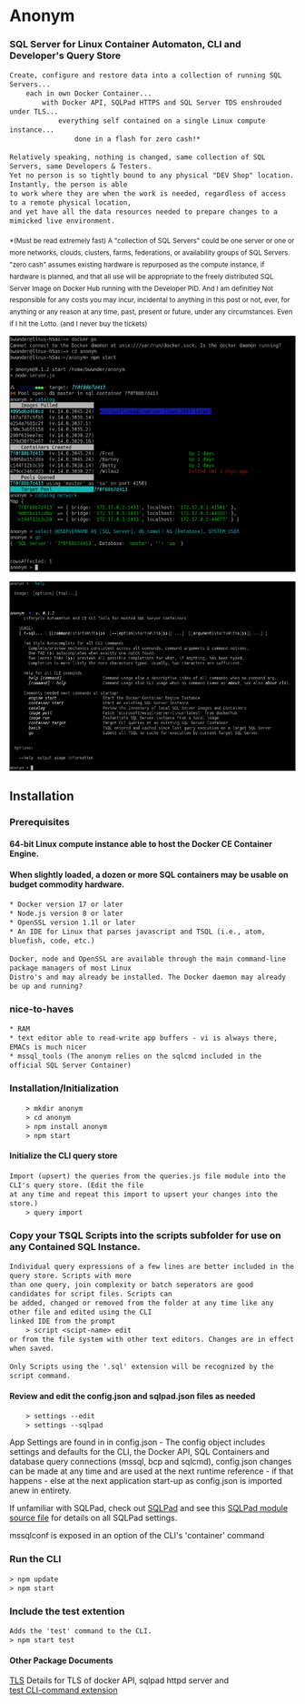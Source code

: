 # Anonym 
### SQL Server for Linux Container Automaton, CLI and Developer's Query Store

    Create, configure and restore data into a collection of running SQL Servers... 
        each in own Docker Container...
            with Docker API, SQLPad HTTPS and SQL Server TDS enshrouded under TLS...
                everything self contained on a single Linux compute instance... 
                    done in a flash for zero cash!*  
    
    Relatively speaking, nothing is changed, same collection of SQL Servers, same Developers & Testers. 
    Yet no person is so tightly bound to any physical "DEV Shop" location. Instantly, the person is able
    to work where they are when the work is needed, regardless of access to a remote physical location, 
    and yet have all the data resources needed to prepare changes to a mimicked live environment. 

<sub>*(Must be read extremely fast) A "collection of SQL Servers" could be one server or one or more 
networks, clouds, clusters, farms, federations, or availability groups of SQL Servers. "zero cash" 
assumes existing hardware is repurposed as the compute instance, if hardware is planned, and 
that all use will be appropriate to the freely distributed SQL Server Image on Docker Hub running 
with the Developer PID. And I am definitley Not responsible for any costs you may incur, incidental 
to anything in this post or not, ever, for anything or any reason at any time, past, present or future, 
under any circumstances. Even if I hit the Lotto. (and I never buy the tickets)</sub>  

![Image](./docs/catalog.png)


![quickstart](./docs/quickstart.png)

## Installation

### Prerequisites
#### 64-bit Linux compute instance able to host the Docker CE Container Engine.
#### When slightly loaded, a dozen or more SQL containers may be usable on budget commodity hardware. 

    * Docker version 17 or later 
    * Node.js version 8 or later    
    * OpenSSL version 1.1l or later
    * An IDE for Linux that parses javascript and TSQL (i.e., atom, bluefish, code, etc.)

    Docker, node and OpenSSL are available through the main command-line package managers of most Linux 
    Distro's and may already be installed. The Docker daemon may already be up and running?  

### nice-to-haves 

    * RAM
    * text editor able to read-write app buffers - vi is always there, EMACs is much nicer
    * mssql_tools (The anonym relies on the sqlcmd included in the official SQL Server Container)

### Installation/Initialization 

        > mkdir anonym
        > cd anonym
        > npm install anonym
        > npm start

#### Initialize the CLI query store 

    Import (upsert) the queries from the queries.js file module into the CLI's query store. (Edit the file 
    at any time and repeat this import to upsert your changes into the store.)
        > query import

### Copy your TSQL Scripts into the scripts subfolder for use on any Contained SQL Instance.

    Individual query expressions of a few lines are better included in the query store. Scripts with more 
    than one query, join complexity or batch seperators are good candidates for script files. Scripts can 
    be added, changed or removed from the folder at any time like any other file and edited using the CLI
    linked IDE from the prompt 
        > script <scipt-name> edit 
    or from the file system with other text editors. Changes are in effect when saved.
 
    Only Scripts using the '.sql' extension will be recognized by the script command. 

#### Review and edit the config.json and sqlpad.json files as needed

        > settings --edit
        > settings --sqlpad

App Settings are found in in config.json - The config object includes settings and defaults for the CLI, the Docker
API, SQL Containers and database query connections (mssql, bcp and sqlcmd), config.json changes can be made at any 
time and are used at the next runtime reference - if that happens - else at the next application start-up as 
config.json is imported anew in entirety.

If unfamiliar with SQLPad, check out [SQLPad](https://rickbergfalk.github.io/sqlpad/)
and see this [SQLPad module source file](https://github.com/rickbergfalk/sqlpad/blob/master/server/lib/config/configItems.js)
for details on all SQLPad settings. 

mssqlconf is exposed in an option of the CLI's 'container' command

### Run the CLI

    > npm update
    > npm start

### Include the test extention 

    Adds the 'test' command to the CLI.
    > npm start test

#### Other Package Documents

[TLS](./docs/tls.md)
Details for TLS of docker API, sqlpad httpd server and     
[test CLI-command extension](./docs/test.md)
